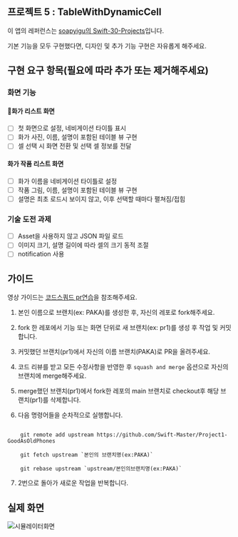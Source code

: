 ## 프로젝트 5 : TableWithDynamicCell

이 앱의 레퍼런스는 [soapyigu의 Swift-30-Projects](https://github.com/soapyigu/Swift-30-Projects)입니다.

기본 기능을 모두 구현했다면, 디자인 및 추가 기능 구현은 자유롭게 해주세요.

##  구현 요구 항목(필요에 따라 추가 또는 제거해주세요)

### 화면 기능
#### 화가 리스트 화면
- [ ] 첫 화면으로 설정, 네비게이션 타이틀 표시
- [ ] 화가 사진, 이름, 설명이 포함된 테이블 뷰 구현
- [ ] 셀 선택 시 화면 전환 및 선택 셀 정보를 전달

#### 화가 작품 리스트 화면
- [ ] 화가 이름을 네비게이션 타이틀로 설정
- [ ] 작품 그림, 이름, 설명이 포함된 테이블 뷰 구현
- [ ] 설명은 최초 로드시 보이지 않고, 이후 선택할 때마다 펼쳐짐/접힘 

### 기술 도전 과제
- [ ] Asset을 사용하지 않고 JSON 파일 로드
- [ ] 이미지 크기, 설명 길이에 따라 셀의 크기 동적 조절
- [ ] notification 사용

## 가이드

영상 가이드는 [코드스쿼드 pr연습](https://www.youtube.com/watch?v=lFinZfu3QO0)을 참조해주세요.

1. 본인 이름으로 브랜치(ex: PAKA)를 생성한 후, 자신의 레포로 fork해주세요.

2. fork 한 레포에서 기능 또는 화면 단위로 새 브랜치(ex: pr1)를 생성 후 작업 및 커밋합니다. 

3. 커밋했던 브랜치(pr1)에서 자신의 이름 브랜치(PAKA)로 PR을 올려주세요.

4. 코드 리뷰를 받고 모든 수정사항을 반영한 후 `squash and merge` 옵션으로 자신의 브랜치에 merge해주세요.

5. merge했던 브랜치(pr1)에서 fork한 레포의 main 브랜치로 checkout후 해당 브랜치(pr1)를 삭제합니다.

6. 다음 명령어들을 순차적으로 실행합니다.

```

    git remote add upstream https://github.com/Swift-Master/Project1-GoodAsOldPhones

    git fetch upstream `본인의 브랜치명(ex:PAKA)`

    git rebase upstream `upstream/본인의브랜치명(ex:PAKA)`

```

7. 2번으로 돌아가 새로운 작업을 반복합니다.

## 실제 화면

![시뮬레이터화면](./project5.gif)
